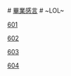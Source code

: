 <html lang="en-US">
    <meta charset="UTF-8">
    <meta http-equiv="X-UA-Compatible" content="IE=edge">
    <meta name="viewport" content="width=device-width, initial-scale=1">
# <a href="https://sc.retw.tech/">畢業感言</a> #
~LOL~

<p><a href="https://sc.retw.tech/601/index.html">601</a></p>

<p><a href="https://sc.retw.tech/602/index.html">602</a></p>

<p><a href="https://sc.retw.tech/603/index.html">603</a></p>

<p><a href="https://sc.retw.tech/604/index.html">604</a></p>

</html>

